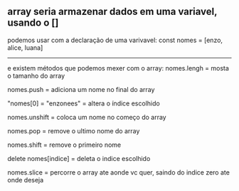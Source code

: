 array seria armazenar dados em uma variavel, usando o []
-------------------------------------------------------------------------

podemos usar com a declaração de uma varivavel:
 const nomes = [enzo, alice, luana]

------------------------------------------------------------------------------------
e existem métodos que podemos mexer com o array:
nomes.lengh = mosta o tamanho do array

nomes.push = adiciona um nome no final do array

"nomes[0] = "enzonees" = altera o índice escolhido

nomes.unshift = coloca um nome no começo do array

nomes.pop = remove o ultimo nome do array 

nomes.shift = remove o primeiro nome

delete nomes[indice] = deleta o indice escolhido

nomes.slice = percorre o array ate aonde vc quer, saindo do indice zero ate onde deseja